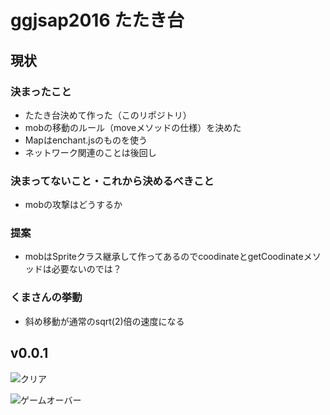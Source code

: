 # ggjsap2016 たたき台

## 現状
### 決まったこと
* たたき台決めて作った（このリポジトリ）
* mobの移動のルール（moveメソッドの仕様）を決めた
* Mapはenchant.jsのものを使う
* ネットワーク関連のことは後回し

### 決まってないこと・これから決めるべきこと
* mobの攻撃はどうするか

### 提案
* mobはSpriteクラス継承して作ってあるのでcoodinateとgetCoodinateメソッドは必要ないのでは？

### くまさんの挙動
* 斜め移動が通常のsqrt(2)倍の速度になる

## v0.0.1

![クリア](https://cloud.githubusercontent.com/assets/2035364/12678793/f47a0338-c6e3-11e5-9b02-4057b7f3493d.gif)

![ゲームオーバー](https://cloud.githubusercontent.com/assets/2035364/12678858/42a8f712-c6e4-11e5-87ce-6b60e4c26b7f.gif)


